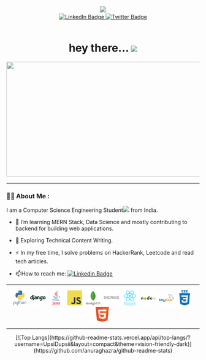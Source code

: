 

<div id="header" align="center">
  <img src="https://media.giphy.com/media/RbDKaczqWovIugyJmW/giphy.gif" width="250"/>
</div>


<div id="badges" align="center">
  <a href="https://linkedin.com/in/vinay-kumar-d-951b22225">
    <img src="https://img.shields.io/badge/LinkedIn-blue?style=for-the-badge&logo=linkedin&logoColor=white" alt="LinkedIn Badge"/>
  </a>
  <a href="your-twitter-URL">
    <img src="https://img.shields.io/badge/Twitter-blue?style=for-the-badge&logo=twitter&logoColor=white" alt="Twitter Badge"/>
  </a>
</div>


<div align="center">
<img src="https://komarev.com/ghpvc/?username=your-github-UpsiDupsii&style=flat-square&color=blue" alt=""/>  
</div>




<h1 align="center">
  hey there...
  <img src="https://media.giphy.com/media/hvRJCLFzcasrR4ia7z/giphy.gif" width="30px"/>
</h1>


<div align="center">
  <img src="https://media.giphy.com/media/dWesBcTLavkZuG35MI/giphy.gif" width="600" height="300"/>
</div>


---

### :man_technologist: About Me :
I am a Computer Science Engineering Student<img src="https://media.giphy.com/media/WUlplcMpOCEmTGBtBW/giphy.gif" width="30"> from India.

- :telescope: I’m learning MERN Stack, Data Science and mostly contributing to backend for building web applications.

- :seedling: Exploring Technical Content Writing.

- :zap: In my free time, I solve problems on HackerRank, Leetcode and read tech articles.

- :mailbox:How to reach me: [![Linkedin Badge](https://img.shields.io/badge/-Vinay_Kumar-blue?style=flat&logo=Linkedin&logoColor=white)](https://linkedin.com/in/vinay-kumar-d-951b22225)

---
<div align="center">
 <img src="https://github.com/devicons/devicon/blob/master/icons/python/python-original-wordmark.svg" title="Python" alt="Python" width="40" height="40"/>&nbsp;
 <img src="https://github.com/devicons/devicon/blob/master/icons/django/django-plain-wordmark.svg" title="Django" alt="Django" width="40" height="40"/>&nbsp;
 <img src="https://github.com/devicons/devicon/blob/master/icons/java/java-original-wordmark.svg" title="Java" alt="Java" width="40" height="40"/>&nbsp;
 <img src="https://github.com/devicons/devicon/blob/master/icons/javascript/javascript-original.svg" title="JavaScript" alt="JavaScript" width="40"    height="40"/>&nbsp;
 <img src="https://github.com/devicons/devicon/blob/master/icons/mongodb/mongodb-original-wordmark.svg" title="MongoDB"  alt="MongoDB" width="40" height="40"/>&nbsp;
 <img src="https://github.com/devicons/devicon/blob/master/icons/express/express-original-wordmark.svg" title="ExpressJS"  alt="ExpressJS" width="40" height="40"/>&nbsp;
 <img src="https://github.com/devicons/devicon/blob/master/icons/react/react-original-wordmark.svg" title="React" alt="React" width="40" height="40"/>&nbsp;
 <img src="https://github.com/devicons/devicon/blob/master/icons/nodejs/nodejs-original-wordmark.svg" title="NodeJS" alt="NodeJS" width="40" height="40"/>&nbsp;
 <img src="https://github.com/devicons/devicon/blob/master/icons/mysql/mysql-original-wordmark.svg" title="MySQL"  alt="MySQL" width="40" height="40"/>&nbsp;
 <img src="https://github.com/devicons/devicon/blob/master/icons/css3/css3-plain-wordmark.svg"  title="CSS3" alt="CSS" width="40" height="40"/>&nbsp;
 <img src="https://github.com/devicons/devicon/blob/master/icons/html5/html5-original.svg" title="HTML5" alt="HTML" width="40" height="40"/>&nbsp;
</div>

---
<div align="center">
[![Top Langs](https://github-readme-stats.vercel.app/api/top-langs/?username=UpsiDupsii&layout=compact&theme=vision-friendly-dark)](https://github.com/anuraghazra/github-readme-stats)
</div>
